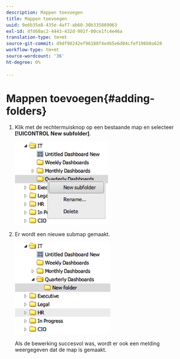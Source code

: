 ```yaml
---
description: Mappen toevoegen
title: Mappen toevoegen
uuid: 9e6b35e8-435e-4af7-ab60-30b335869063
exl-id: dfd60ac2-4443-432d-901f-00ce1fc4e46a
translation-type: tm+mt
source-git-commit: d9df90242ef96188f4e4b5e6d04cfef196b0a628
workflow-type: tm+mt
source-wordcount: '36'
ht-degree: 0%

---
```


# Mappen toevoegen{#adding-folders}

1. Klik met de rechtermuisknop op een bestaande map en selecteer **[!UICONTROL New subfolder]**.

   ![](assets/new_subfolder_1.png)

1. Er wordt een nieuwe submap gemaakt.

   ![](assets/new_subfolder_2.png)

   Als de bewerking succesvol was, wordt er ook een melding weergegeven dat de map is gemaakt.

